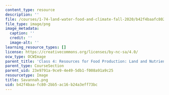 ```yaml
---
content_type: resource
description: ''
file: /courses/1-74-land-water-food-and-climate-fall-2020/b42f4baafc802bb5ac16b24a3eff73bc_Savannah.png
file_type: image/png
image_metadata:
  caption: ''
  credit: ''
  image-alt: ''
learning_resource_types: []
license: https://creativecommons.org/licenses/by-nc-sa/4.0/
ocw_type: OCWImage
parent_title: 'Class 4: Resources for Food Production: Land and Nutrients'
parent_type: CourseSection
parent_uid: 23e9791a-9ce9-4e49-5db1-f008a91a9c25
resourcetype: Image
title: Savannah.png
uid: b42f4baa-fc80-2bb5-ac16-b24a3eff73bc
---
```

